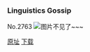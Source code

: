 ### Linguistics Gossip
No.2763
![图片不见了~~~](https://imgs.xkcd.com/comics/linguistics_gossip.png)

[原址](https://xkcd.com//2763) [下载](https://imgs.xkcd.com/comics/linguistics_gossip.png)

